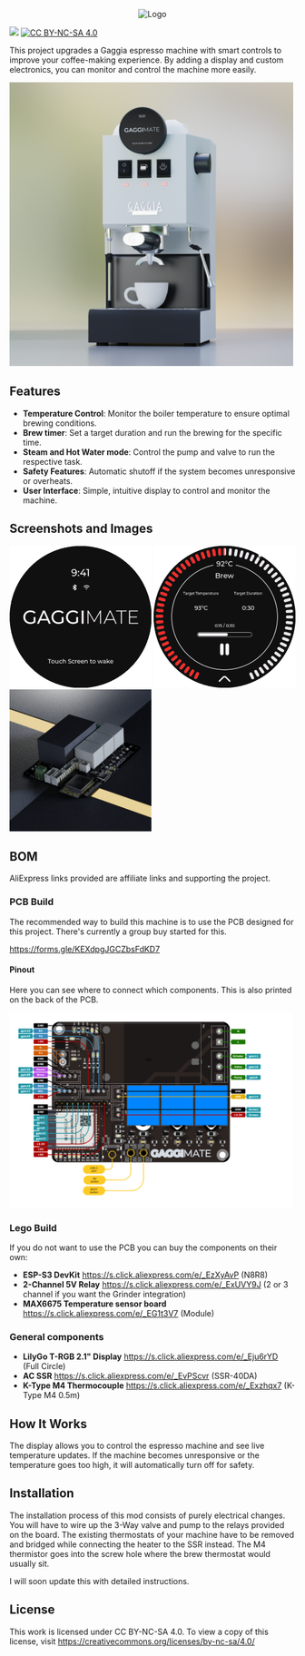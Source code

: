<p align="center">
<img src="docs/assets/logo.png" alt="Logo" width="250px" />
<br />
  
[![](https://dcbadge.vercel.app/api/server/APw7rgPGPf)](https://discord.gg/APw7rgPGPf)
[![CC BY-NC-SA 4.0][cc-by-nc-sa-shield]][cc-by-nc-sa]


</p>


This project upgrades a Gaggia espresso machine with smart controls to improve your coffee-making experience. By adding a display and custom electronics, you can monitor and control the machine more easily.

<img src="docs/assets/gaggimate-render.png" alt="Gaggia Classic Installation" width="500" />

## Features

- **Temperature Control**: Monitor the boiler temperature to ensure optimal brewing conditions.
- **Brew timer**: Set a target duration and run the brewing for the specific time.
- **Steam and Hot Water mode**: Control the pump and valve to run the respective task.
- **Safety Features**: Automatic shutoff if the system becomes unresponsive or overheats.
- **User Interface**: Simple, intuitive display to control and monitor the machine.

## Screenshots and Images

<img src="docs/assets/standby-screen.png" alt="Standby Screen" width="250px" />
<img src="docs/assets/brew-screen.png" alt="Brew Screen" width="250px" />
<img src="docs/assets/pcb_render.jpg" alt="PCB Render" width="250px" />

## BOM

AliExpress links provided are affiliate links and supporting the project.

### PCB Build

The recommended way to build this machine is to use the PCB designed for this project. There's currently a group buy started for this.

https://forms.gle/KEXdpgJGCZbsFdKD7

#### Pinout

Here you can see where to connect which components. This is also printed on the back of the PCB.

<img src="docs/assets/pinout.png" alt="PCB Pinout" width="500px" />

### Lego Build

If you do not want to use the PCB you can buy the components on their own:

- **ESP-S3 DevKit** https://s.click.aliexpress.com/e/_EzXyAvP (N8R8)
- **2-Channel 5V Relay** https://s.click.aliexpress.com/e/_ExUVY9J (2 or 3 channel if you want the Grinder integration)
- **MAX6675 Temperature sensor board** https://s.click.aliexpress.com/e/_EG1t3V7 (Module)

### General components

- **LilyGo T-RGB 2.1" Display** https://s.click.aliexpress.com/e/_Eju6rYD (Full Circle)
- **AC SSR** https://s.click.aliexpress.com/e/_EvPScvr (SSR-40DA)
- **K-Type M4 Thermocouple** https://s.click.aliexpress.com/e/_Exzhqx7 (K-Type M4 0.5m)

## How It Works

The display allows you to control the espresso machine and see live temperature updates. If the machine becomes unresponsive or the temperature goes too high, it will automatically turn off for safety.

## Installation

The installation process of this mod consists of purely electrical changes. You will have to wire up the 3-Way valve and pump to the relays provided on the board.
The existing thermostats of your machine have to be removed and bridged while connecting the heater to the SSR instead. The M4 thermistor goes into the screw hole where the brew
thermostat would usually sit.

I will soon update this with detailed instructions.

[cc-by-nc-sa]: http://creativecommons.org/licenses/by-nc-sa/4.0/
[cc-by-nc-sa-image]: https://licensebuttons.net/l/by-nc-sa/4.0/88x31.png
[cc-by-nc-sa-shield]: https://img.shields.io/badge/License-CC%20BY--NC--SA%204.0-lightgrey.svg?style=for-the-badge

## License

This work is licensed under CC BY-NC-SA 4.0. To view a copy of this license, visit https://creativecommons.org/licenses/by-nc-sa/4.0/
